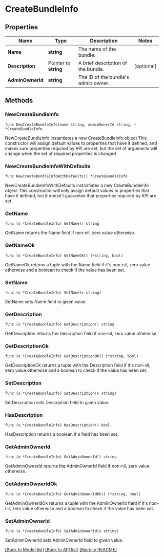 # CreateBundleInfo

## Properties

Name | Type | Description | Notes
------------ | ------------- | ------------- | -------------
**Name** | **string** | The name of the bundle. | 
**Description** | Pointer to **string** | A brief description of the bundle. | [optional] 
**AdminOwnerId** | **string** | The ID of the bundle&#39;s admin owner. | 

## Methods

### NewCreateBundleInfo

`func NewCreateBundleInfo(name string, adminOwnerId string, ) *CreateBundleInfo`

NewCreateBundleInfo instantiates a new CreateBundleInfo object
This constructor will assign default values to properties that have it defined,
and makes sure properties required by API are set, but the set of arguments
will change when the set of required properties is changed

### NewCreateBundleInfoWithDefaults

`func NewCreateBundleInfoWithDefaults() *CreateBundleInfo`

NewCreateBundleInfoWithDefaults instantiates a new CreateBundleInfo object
This constructor will only assign default values to properties that have it defined,
but it doesn't guarantee that properties required by API are set

### GetName

`func (o *CreateBundleInfo) GetName() string`

GetName returns the Name field if non-nil, zero value otherwise.

### GetNameOk

`func (o *CreateBundleInfo) GetNameOk() (*string, bool)`

GetNameOk returns a tuple with the Name field if it's non-nil, zero value otherwise
and a boolean to check if the value has been set.

### SetName

`func (o *CreateBundleInfo) SetName(v string)`

SetName sets Name field to given value.


### GetDescription

`func (o *CreateBundleInfo) GetDescription() string`

GetDescription returns the Description field if non-nil, zero value otherwise.

### GetDescriptionOk

`func (o *CreateBundleInfo) GetDescriptionOk() (*string, bool)`

GetDescriptionOk returns a tuple with the Description field if it's non-nil, zero value otherwise
and a boolean to check if the value has been set.

### SetDescription

`func (o *CreateBundleInfo) SetDescription(v string)`

SetDescription sets Description field to given value.

### HasDescription

`func (o *CreateBundleInfo) HasDescription() bool`

HasDescription returns a boolean if a field has been set.

### GetAdminOwnerId

`func (o *CreateBundleInfo) GetAdminOwnerId() string`

GetAdminOwnerId returns the AdminOwnerId field if non-nil, zero value otherwise.

### GetAdminOwnerIdOk

`func (o *CreateBundleInfo) GetAdminOwnerIdOk() (*string, bool)`

GetAdminOwnerIdOk returns a tuple with the AdminOwnerId field if it's non-nil, zero value otherwise
and a boolean to check if the value has been set.

### SetAdminOwnerId

`func (o *CreateBundleInfo) SetAdminOwnerId(v string)`

SetAdminOwnerId sets AdminOwnerId field to given value.



[[Back to Model list]](../README.md#documentation-for-models) [[Back to API list]](../README.md#documentation-for-api-endpoints) [[Back to README]](../README.md)


